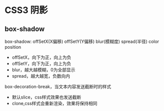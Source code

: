 <!--
 * @Author: your name
 * @Date: 2020-03-23 09:26:01
 * @LastEditTime: 2020-03-23 17:48:28
 * @LastEditors: Please set LastEditors
 * @Description: In User Settings Edit
 * @FilePath: \vue-note\CSS\CSS-box-shadow.md
 -->

# CSS3 阴影

## box-shadow

box-shadow: offSetX(X偏移) offSetY(Y偏移) blur(模糊度) spread(半径) color position

- offSetX，向下为正，向上为负
- offSetY，向下为正，向上为负
- blur，越大越模糊，0为全部显示
- spread，越大越宽，负数向内

box-decoration-break，当文本内容发送截断时的样式

- 默认slice，css样式效果也发送截断
- clone,css样式会重新渲染，效果将保持相同
